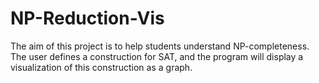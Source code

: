 # NP-Reduction-Vis
The aim of this project is to help students understand NP-completeness. The user defines a construction for SAT, and the program will display a visualization of this construction as a graph. 
